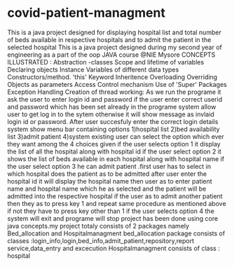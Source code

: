 # covid-patient-managment
This is a java project designed for displaying hospital list and total number of beds available in respective hospitals and to admit
the patient in the selected hospital
This is a java project designed during my second year of engineering as a part of the oop JAVA course @NIE Mysore
CONCEPTS ILLUSTRATED :
Abstraction -classes
Scope and lifetime of variables
Declaring objects
Instance Variables of different data types
Constructors/method.
'this' Keyword
Inheritence
Overloading 
Overriding
Objects as parameters
Access Control mechanism
Use of 'Super'
Packages
Exception Handling
Creation of thread
working: As we run the programe it ask the user to enter login id and password if the user enter correct userid and password which has been set already in the programe system 
allow user to get log in to the sytem otherwise it will show message as invlaid login id or password.
After user succesfuly enter the correct login details system show menu bar containing options 
1)hospital list 
2)bed availability list
3)admit patient
4)system existing
user can select the option which ever they want among the 4 choices given
if the user selects option 1 it display the list of all the hospital along with hospital id 
if the user select option 2 it shows the list of beds available in each hospital along with hospital name 
if the user select option 3 he can admit patient .first user has to select in which hospital does the patient as to be admitted 
after user enter the hospital id it will display the hospital name then user as to enter patient name and hospital name which he as selected
and the patient will be admitted into the respective hospital
if the user as to admit another patient then they as to press key 1 and repeat same procedure as mentioned above 
if not they have to press key other than 1
if the user selects option 4 the system will exit and programe will stop
project has been done using core java concepts.my project totaly consists of 2 packages namely Bed_allocation and Hospitalmanagment
bed_allocation package consists of classes :login_info,login,bed_info,admit_patient,repository,report service,data_entry and excecution
Hospitalmanagment consists of class : hospital
